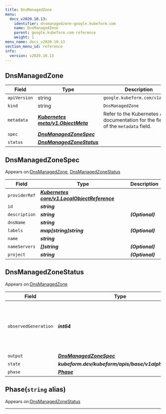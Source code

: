 ```yaml
---
title: DnsManagedZone
menu:
  docs_v2020.10.13:
    identifier: dnsmanagedzone-google.kubeform.com
    name: DnsManagedZone
    parent: google.kubeform.com-reference
    weight: 1
menu_name: docs_v2020.10.13
section_menu_id: reference
info:
  version: v2020.10.13
---
```


## DnsManagedZone
| Field | Type | Description |
| ------ | ----- | ----------- |
| `apiVersion` | string | `google.kubeform.com/v1alpha1` |
|    `kind` | string | `DnsManagedZone` |
| `metadata` | ***[Kubernetes meta/v1.ObjectMeta](https://kubernetes.io/docs/reference/generated/kubernetes-api/v1.13/#objectmeta-v1-meta)***|Refer to the Kubernetes API documentation for the fields of the `metadata` field.|
| `spec` | ***[DnsManagedZoneSpec](#dnsmanagedzonespec)***||
| `status` | ***[DnsManagedZoneStatus](#dnsmanagedzonestatus)***||
## DnsManagedZoneSpec

Appears on:[DnsManagedZone](#dnsmanagedzone), [DnsManagedZoneStatus](#dnsmanagedzonestatus)

| Field | Type | Description |
| ------ | ----- | ----------- |
| `providerRef` | ***[Kubernetes core/v1.LocalObjectReference](https://kubernetes.io/docs/reference/generated/kubernetes-api/v1.13/#localobjectreference-v1-core)***||
| `id` | ***string***||
| `description` | ***string***| ***(Optional)*** |
| `dnsName` | ***string***||
| `labels` | ***map[string]string***| ***(Optional)*** |
| `name` | ***string***||
| `nameServers` | ***[]string***| ***(Optional)*** |
| `project` | ***string***| ***(Optional)*** |
## DnsManagedZoneStatus

Appears on:[DnsManagedZone](#dnsmanagedzone)

| Field | Type | Description |
| ------ | ----- | ----------- |
| `observedGeneration` | ***int64***| ***(Optional)*** Resource generation, which is updated on mutation by the API Server.|
| `output` | ***[DnsManagedZoneSpec](#dnsmanagedzonespec)***| ***(Optional)*** |
| `state` | ***kubeform.dev/kubeform/apis/base/v1alpha1.State***| ***(Optional)*** |
| `phase` | ***[Phase](#phase)***| ***(Optional)*** |
## Phase(`string` alias)

Appears on:[DnsManagedZoneStatus](#dnsmanagedzonestatus)

---
